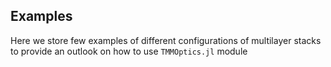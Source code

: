 ## Examples

Here we store few examples of different configurations of multilayer stacks to provide an outlook on how to use `TMMOptics.jl` module
